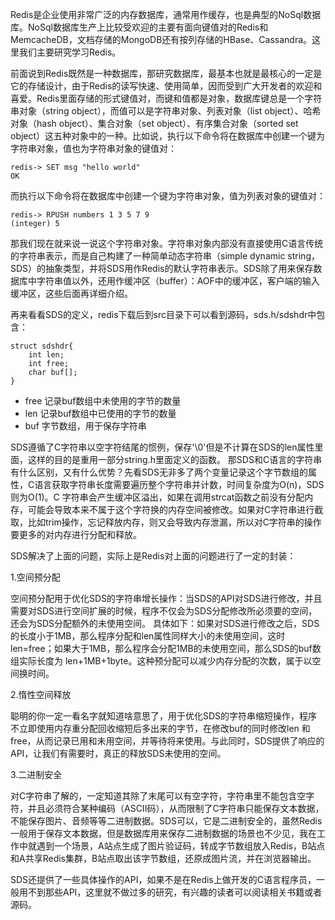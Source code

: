 Redis是企业使用非常广泛的内存数据库，通常用作缓存，也是典型的NoSql数据库。NoSql数据库生产上比较受欢迎的主要有面向键值对的Redis和MemcacheDB，文档存储的MongoDB还有按列存储的HBase、Cassandra。这里我们主要研究学习Redis。

前面说到Redis既然是一种数据库，那研究数据库，最基本也就是最核心的一定是它的存储设计，由于Redis的读写快速、使用简单，因而受到广大开发者的欢迎和喜爱。Redis里面存储的形式键值对，而键和值都是对象，数据库键总是一个字符串对象（string object），而值可以是字符串对象、列表对象（list object）、哈希对象（hash object）、集合对象（set object）、有序集合对象（sorted set object）这五种对象中的一种。比如说，执行以下命令将在数据库中创建一个键为字符串对象，值也为字符串对象的键值对：
```
redis-> SET msg "hello world"
OK
```
而执行以下命令将在数据库中创建一个键为字符串对象，值为列表对象的键值对：
```
redis-> RPUSH numbers 1 3 5 7 9
(integer) 5
```
那我们现在就来说一说这个字符串对象。字符串对象内部没有直接使用C语言传统的字符串表示，而是自己构建了一种简单动态字符串（simple dynamic string，SDS）的抽象类型，并将SDS用作Redis的默认字符串表示。SDS除了用来保存数据库中字符串值以外，还用作缓冲区（buffer）：AOF中的缓冲区，客户端的输入缓冲区，这些后面再详细介绍。

再来看看SDS的定义，redis下载后到src目录下可以看到源码，sds.h/sdshdr中包含：

```
struct sdshdr{
    int len;
    int free;
    char buf[];
}
```
* free 记录buf数组中未使用的字节的数量
* len 记录buf数组中已使用的字节的数量
* buf 字节数组，用于保存字符串

SDS遵循了C字符串以空字符结尾的惯例，保存'\0'但是不计算在SDS的len属性里面，这样的目的是重用一部分string.h里面定义的函数。
那SDS和C语言的字符串有什么区别，又有什么优势？先看SDS无非多了两个变量记录这个字节数组的属性，C语言获取字符串长度需要遍历整个字符串并计数，时间复杂度为O(n)，SDS则为O(1)。C
字符串会产生缓冲区溢出，如果在调用strcat函数之前没有分配内存，可能会导致本来不属于这个字符换的内存空间被修改。如果对C字符串进行截取，比如trim操作，忘记释放内存，则又会导致内存泄漏，所以对C字符串的操作要更多的对内存进行分配和释放。

SDS解决了上面的问题，实际上是Redis对上面的问题进行了一定的封装：

1.空间预分配

空间预分配用于优化SDS的字符串增长操作：当SDS的API对SDS进行修改，并且需要对SDS进行空间扩展的时候，程序不仅会为SDS分配修改所必须要的空间，还会为SDS分配额外的未使用空间。
具体如下：如果对SDS进行修改之后，SDS的长度小于1MB，那么程序分配和len属性同样大小的未使用空间，这时len=free；如果大于1MB，那么程序会分配1MB的未使用空间，那么SDS的buf数组实际长度为 len+1MB+1byte。这种预分配可以减少内存分配的次数，属于以空间换时间。

2.惰性空间释放

聪明的你一定一看名字就知道啥意思了，用于优化SDS的字符串缩短操作，程序不立即使用内存重分配回收缩短后多出来的字节，在修改buf的同时修改len 和 free，从而记录已用和未用空间，并等待将来使用。与此同时，SDS提供了响应的API，让我们有需要时，真正的释放SDS未使用的空间。

3.二进制安全

对C字符串了解的，一定知道其除了末尾可以有空字符，字符串里不能包含空字符，并且必须符合某种编码（ASCII码），从而限制了C字符串只能保存文本数据，不能保存图片、音频等等二进制数据。SDS可以，它是二进制安全的，虽然Redis一般用于保存文本数据，但是数据库用来保存二进制数据的场景也不少见，我在工作中就遇到一个场景，A站点生成了图片验证码，转成字节数组放入Redis，B站点和A共享Redis集群，B站点取出该字节数组，还原成图片流，并在浏览器输出。

SDS还提供了一些具体操作的API，如果不是在Redis上做开发的C语言程序员，一般用不到那些API，这里就不做过多的研究，有兴趣的读者可以阅读相关书籍或者源码。
